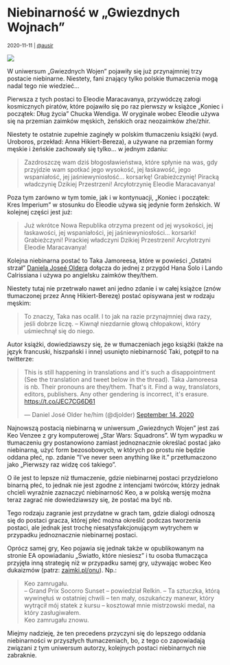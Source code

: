# Niebinarność w „Gwiezdnych Wojnach”

<small>2020-11-11 | [@ausir](/@ausir)</small>

![](/img-local/blog/gwiezdne-wojny.jpg)

W uniwersum „Gwiezdnych Wojen” pojawiły się już przynajmniej trzy postacie niebinarne.
Niestety, fani znający tylko polskie tłumaczenia mogą nadal tego nie wiedzieć...

Pierwsza z tych postaci to Eleodie Maracavanya, przywódczę załogi kosmicznych piratów,
które pojawiło się po raz pierwszy w książce „Koniec i początek: Dług życia” Chucka Wendiga.
W oryginale wobec Eleodie używa się na przemian zaimków męskich, żeńskich oraz neozaimków zhe/zhir.

Niestety te ostatnie zupełnie zaginęły w polskim tłumaczeniu książki (wyd. Uroboros, przekład: Anna Hikiert-Bereza),
a używane na przemian formy męskie i żeńskie zachowały się tylko... w jednym zdaniu:

> Zazdroszczę wam dziś błogosławieństwa, które spłynie na was, gdy przyjdzie wam spotkać jego wysokość,
> jej łaskawość, jego wspaniałość, jej jaśniewyniosłość… korsarkę! Grabieżczynię!
> Piracką władczynię Dzikiej Przestrzeni! Arcyłotrzynię Eleodie Maracavanya!

Poza tym zarówno w tym tomie, jak i w kontynuacji, „Koniec i początek: Kres Imperium”
w stosunku do Eleodie używa się jedynie form żeńskich. W kolejnej części jest już:

> Już wkrótce Nowa Republika otrzyma prezent od jej wysokości, jej łaskawości, jej wspaniałości, jej jaśniewyniosłości…
> korsarki! Grabieżczyni! Pirackiej władczyni Dzikiej Przestrzeni! Arcyłotrzyni Eleodie Maracavanya!

Kolejna niebinarna postać to Taka Jamoreesa, które w powieści
„Ostatni strzał” [Daniela Joseé Oldera](https://twitter.com/djolder)
dołącza do jednej z przygód Hana Solo i Lando Calrissiana i używa po angielsku zaimków they/them.

Niestety tutaj nie przetrwało nawet ani jedno zdanie i w całej książce (znów tłumaczonej przez Annę Hikiert-Berezę)
postać opisywana jest w rodzaju męskim:

> To znaczy, Taka nas ocalił. I to jak na razie przynajmniej dwa razy, jeśli dobrze liczę.
> – Kiwnął niezdarnie głową chłopakowi, który uśmiechnął się do niego.

Autor książki, dowiedziawszy się, że w tłumaczeniach jego książki (także na język francuski, hiszpański i inne)
usunięto niebinarność Taki, potępił to na twitterze:

<div class="d-flex justify-content-center"><blockquote class="twitter-tweet"><p lang="en" dir="ltr">This is still happening in translations and it&#39;s such a disappointment (See the translation and tweet below in the thread). Taka Jamoreesa is nb. Their pronouns are they/them. That&#39;s it. Find a way, translators, editors, publishers. Any other gendering is incorrect, it&#39;s erasure. <a href="https://t.co/JEC7CG6D61">https://t.co/JEC7CG6D61</a></p>&mdash; Daniel José Older he/him (@djolder) <a href="https://twitter.com/djolder/status/1305540927008788483?ref_src=twsrc%5Etfw">September 14, 2020</a></blockquote> <script async src="https://platform.twitter.com/widgets.js" charset="utf-8"></script></div>

Najnowszą postacią niebinarną w uniwersum „Gwiezdnych Wojen” jest zaś Keo Venzee z gry komputerowej „Star Wars: Squadrons”.
W tym wypadku w tłumaczeniu gry postanowiono zamiast jednoznacznie określać postać jako niebinarną,
użyć form bezosobowych, w których po prostu nie będzie oddana płeć,
np. zdanie ”I've never seen anything like it.” przetłumaczono jako „Pierwszy raz widzę coś takiego”.

O ile jest to lepsze niż tłumaczenie, gdzie niebinarnej postaci przydzielono binarną płeć,
to jednak nie jest zgodne z intencjami twórców, którzy jednak chcieli wyraźnie zaznaczyć niebinarność Keo,
a w polską wersję można teraz zagrać nie dowiedziawszy się, że postać ma być nb.

Tego rodzaju zagranie jest przydatne w grach tam, gdzie dialogi odnoszą się do postaci gracza,
której płeć można określić podczas tworzenia postaci, ale jednak jest trochę niesatysfakcjonującym wytrychem
w przypadku jednoznacznie niebinarnej postaci.

Oprócz samej gry, Keo pojawia się jednak także w opublikowanym na stronie EA opowiadaniu „Światło, które niesiesz”
i tu osoba tłumacząca przyjęła inną strategię niż w przypadku samej gry, używając wobec Keo dukaizmów (patrz: [zaimki.pl/onu](/onu)).
Np.:

> Keo zamrugału.  
> – Grand Prix Socorro Sunset – powiedział Relkin. – Ta sztuczka, którą wywinęłuś w ostatniej chwili – ten mały, oszukańczy manewr, który wytrącił mój statek z kursu – kosztował mnie mistrzowski medal, na który zasługiwałem.  
> Keo zamrugału znowu.

Miejmy nadzieję, że ten precedens przyczyni się do lepszego oddania niebinarności w przyszłych tłumaczeniach,
bo, z tego co zapowiadają związani z tym uniwersum autorzy, kolejnych postaci niebinarnych nie zabraknie.

